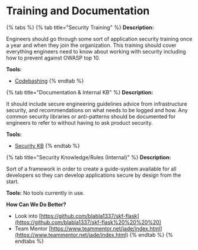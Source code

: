 # Training and Documentation

{% tabs %}
{% tab title="Security Training" %}
**Description:**

Engineers should go through some sort of application security training once a year and when they join the organization. This training should cover everything engineers need to know about working with security including how to prevent against OWASP top 10.

**Tools:**

* [Codebashing](https://www.learn.codebashing.com)
{% endtab %}

{% tab title="Documentation & Internal KB" %}
**Description:**

It should include secure engineering guidelines advice from infrastructure security, and recommendations on what needs to be logged and how. Any common security libraries or anti-patterns should be documented for engineers to refer to without having to ask product security.

**Tools:**

* [Security KB](https://dsp-security.broadinstitute.org/)
{% endtab %}

{% tab title="Security Knowledge/Rules \(Internal\)" %}
**Description:**

Sort of a framework in order to create a guide-system available for all developers so they can develop applications secure by design from the start.

**Tools:** No tools currently in use.

**How Can We Do Better?**

* Look into [https://github.com/blabla1337/skf-flask](https://github.com/blabla1337/skf-flask%20%20%20%20)
* Team Mentor [https://www.teammentor.net/jade/index.html](https://www.teammentor.net/jade/index.html)
{% endtab %}
{% endtabs %}

